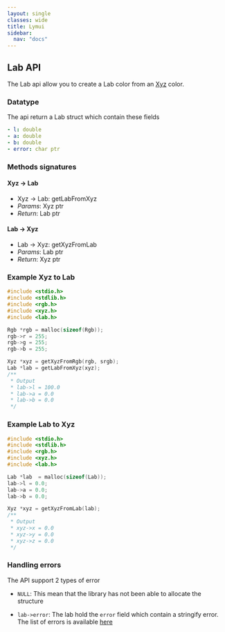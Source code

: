 ```yaml
---
layout: single
classes: wide
title: Lymui
sidebar:
  nav: "docs"
---
```


## Lab API

The Lab api allow you to create a Lab color from an [Xyz](xyz.md) color.

### Datatype

The api return a Lab struct which contain these fields

```yaml
- l: double
- a: double
- b: double
- error: char ptr
```

### Methods signatures

#### Xyz -> Lab

- Xyz -> Lab: getLabFromXyz
- *Params*: Xyz ptr
- *Return*: Lab ptr

#### Lab -> Xyz

- Lab -> Xyz: getXyzFromLab
- *Params*: Lab ptr
- *Return*: Xyz ptr

### Example Xyz to Lab

```c
#include <stdio.h>
#include <stdlib.h>
#include <rgb.h>
#include <xyz.h>
#include <lab.h>

Rgb *rgb = malloc(sizeof(Rgb));
rgb->r = 255;
rgb->g = 255;
rgb->b = 255;

Xyz *xyz = getXyzFromRgb(rgb, srgb);
Lab *lab = getLabFromXyz(xyz);
/**
 * Output
 * lab->l = 100.0
 * lab->a = 0.0
 * lab->b = 0.0
 */
```

### Example Lab to Xyz

```c
#include <stdio.h>
#include <stdlib.h>
#include <rgb.h>
#include <xyz.h>
#include <lab.h>

Lab *lab  = malloc(sizeof(Lab));
lab->l = 0.0;
lab->a = 0.0;
lab->b = 0.0;

Xyz *xyz = getXyzFromLab(lab);
/**
 * Output
 * xyz->x = 0.0
 * xyz->y = 0.0
 * xyz->z = 0.0
 */
```

### Handling errors

The API support 2 types of error

- ```NULL```: This mean that the library has not been able to allocate the structure

- ```lab->error```: The lab hold the ```error``` field which contain a stringify error. The list of errors is available [here](../errors.md)